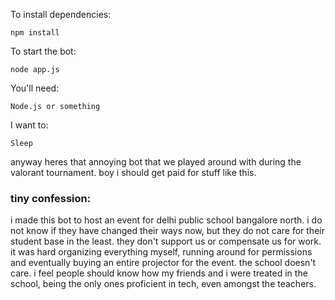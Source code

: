 To install dependencies:

``` npm install ``` 

To start the bot:

``` node app.js ```

You'll need:

``` Node.js or something ```

I want to:

``` Sleep ```

anyway heres that annoying bot that we played around with during the valorant tournament. boy i should get paid for stuff like this.

### tiny confession:

i made this bot to host an event for delhi public school bangalore north. i do not know if they have changed their ways now, but they do not care for their student base in the least. they don't support us or compensate us for work. it was hard organizing everything myself, running around for permissions and eventually buying an entire projector for the event. the school doesn't care. i feel people should know how my friends and i were treated in the school, being the only ones proficient in tech, even amongst the teachers.
